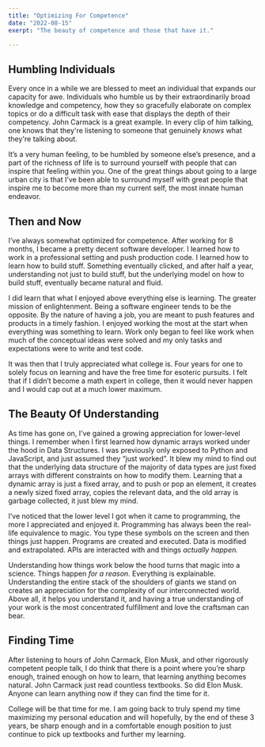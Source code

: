 ```yaml
---
title: "Optimizing For Competence"
date: "2022-08-15"
exerpt: "The beauty of competence and those that have it."

---
```

## Humbling Individuals

Every once in a while we are blessed to meet an individual that expands our capacity for awe. Individuals who humble us by their extraordinarily broad knowledge and competency, how they so gracefully elaborate on complex topics or do a difficult task with ease that displays the depth of their competency. John Carmack is a great example. In every clip of him talking, one knows that they're listening to someone that genuinely *knows* what they're talking about.

It’s a very human feeling, to be humbled by someone else’s presence, and a part of the richness of life is to surround yourself with people that can inspire that feeling within you. One of the great things about going to a large urban city is that I’ve been able to surround myself with great people that inspire me to become more than my current self, the most innate human endeavor.

## Then and Now

I’ve always somewhat optimized for competence. After working for 8 months, I became a pretty decent software developer. I learned how to work in a professional setting and push production code. I learned how to learn how to build stuff. Something eventually clicked, and after half a year, understanding not just to build stuff, but the underlying model on how to build stuff, eventually became natural and fluid.

I did learn that what I enjoyed above everything else is learning. The greater mission of enlightenment. Being a software engineer tends to be the opposite. By the nature of having a job, you are meant to push features and products in a timely fashion. I enjoyed working the most at the start when everything was something to learn. Work only began to feel like work when much of the conceptual ideas were solved and my only tasks and expectations were to write and test code.

It was then that I truly appreciated what college is. Four years for one to solely focus on learning and have the free time for esoteric pursuits. I felt that if I didn’t become a math expert in college, then it would never happen and I would cap out at a much lower maximum.

## The Beauty Of Understanding

As time has gone on, I’ve gained a growing appreciation for lower-level things. I remember when I first learned how dynamic arrays worked under the hood in Data Structures. I was previously only exposed to Python and JavaScript, and just assumed they “just worked”. It blew my mind to find out that the underlying data structure of the majority of data types are just fixed arrays with different constraints on how to modify them. Learning that a dynamic array is just a fixed array, and to push or pop an element, it creates a newly sized fixed array, copies the relevant data, and the old array is garbage collected, it just blew my mind.

I’ve noticed that the lower level I got when it came to programming, the more I appreciated and enjoyed it. Programming has always been the real-life equivalence to magic. You type these symbols on the screen and then things just happen. Programs are created and executed. Data is modified and extrapolated. APIs are interacted with and things *actually happen.*

Understanding how things work below the hood turns that magic into a science. Things happen *for a reason*. Everything is explainable. Understanding the entire stack of the shoulders of giants we stand on creates an appreciation for the complexity of our interconnected world. Above all, it helps you understand it, and having a true understanding of your work is the most concentrated fulfillment and love the craftsman can bear.

## Finding Time

After listening to hours of John Carmack, Elon Musk, and other rigorously competent people talk, I do think that there is a point where you’re sharp enough, trained enough on how to learn, that learning anything becomes natural. John Carmack just read countless textbooks. So did Elon Musk. Anyone can learn anything now if they can find the time for it.

College will be that time for me. I am going back to truly spend my time maximizing my personal education and will hopefully, by the end of these 3 years, be sharp enough and in a comfortable enough position to just continue to pick up textbooks and further my learning.
